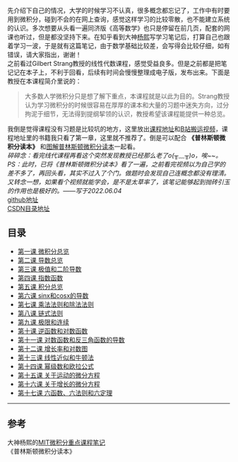 先介绍下自己的情况，大学的时候学习不认真，很多概念都忘记了，工作中有时要用到微积分，碰到不会的在网上查询，感觉这样学习的比较零散，也不能建立系统的认识。多次想要从头看一遍同济版《高等数学》也只是停留在前几页，配套的网课也听过，但是都没坚持下来。在知乎看到大神[杨熙](https://www.zhihu.com/people/yang-xi-97-90/columns)写学习笔记后，打算自己也跟着学习一波，于是就有这篇笔记，由于数学基础比较差，会写得会比较仔细，如有错误，请大家指出，谢谢！  
之前看过Gilbert Strang教授的线性代数课程，感觉受益良多。但是之前都是把笔记记在本子上，不利于回看，后续有时间会慢慢整理成电子版，发布出来。下面是教授在本课程简介里说的：  
> 大多数人学微积分只是想了解下重点，本课程就是以此为目的。Strang教授认为学习微积分的时候很容易在厚厚的课本和大量的习题中迷失方向，过分拘泥于细节，无法得到提纲挈领的认识，教授希望该课程能提供一种总览。
  
我倒是觉得课程没有习题是比较坑的地方，这里放出[课程地址](https://ocw.mit.edu/courses/res-18-005-highlights-of-calculus-spring-2010/)和[B站搬运视频](https://www.bilibili.com/video/av3518650/?p=1)，课程地址里的书籍我只看了第一章，这里就不推荐了。倒是可以配合 **《普林斯顿微积分读本》** 和[图解普林斯顿微积分读本](https://zhuanlan.zhihu.com/p/31199228?ivk_sa=1024320u)一起看。  
*碎碎念：看完线代课程再看这个突然发现教授已经那么老了o(╥﹏╥)o，唉~~。*  
*PS：此时，已将《普林斯顿微积分读本》看了一遍，之前看完视频以为自己学的差不多了，再回头看，其实不过入了个门。做题时会发现自己连概念都没有理清。又转念一想，如果看个视频就能学会，是不是太草率了，该笔记能够起到抛砖引玉的作用也是极好的。——写于2022.06.04*  
[github地址](https://github.com/smzztx/MIT-Highlights-of-Calculus)  
[CSDN目录地址](https://blog.csdn.net/shamozhizhoutx/article/details/125126766)  
  
## 目录
- [第一课 微积分总览](第一课%20微积分总览/第一课%20微积分总览.md)
- [第二课 导数总览](第二课%20导数总览/第二课%20导数总览.md)
- [第三课 极值和二阶导数](第三课%20极值和二阶导数/第三课%20极值和二阶导数.md)
- [第四课 指数函数](第四课%20指数函数/第四课%20指数函数（exponential）.md)
- [第五课 积分总览](第五课%20积分总览/第五课%20积分总览.md)
- [第六课 sinx和cosx的导数](第六课%20sinx和cosx的导数/第六课%20sinx和cosx的导数.md)
- [第七课 乘法法则和除法法则](第七课%20乘法法则和除法法则/第七课%20乘法法则和除法法则.md)
- [第八课 链式法则](第八课%20链式法则/第八课%20链式法则.md)
- [第九课 极限和连续](第九课%20极限和连续/第九课%20极限和连续.md)
- [第十课 逆函数和对数函数](第十课%20逆函数和对数函数/第十课%20逆函数和对数函数.md)
- [第十一课 对数函数和反三角函数的导数](第十一课%20对数函数和反三角函数的导数/第十一课%20对数函数和反三角函数的导数.md)
- [第十二课 增长率和对数图](第十二课%20增长率和对数图/第十二课%20增长率和对数图.md)
- [第十三课 线性近似和牛顿法](第十三课%20线性近似和牛顿法/第十三课%20线性近似和牛顿法.md)
- [第十四课 幂级数和欧拉公式](第十四课%20幂级数和欧拉公式/第十四课%20幂级数和欧拉公式.md)
- [第十五课 关于运动的微分方程](第十五课%20关于运动的微分方程/第十五课%20关于运动的微分方程.md)
- [第十六课 关于增长的微分方程](第十六课%20关于增长的微分方程/第十六课%20关于增长的微分方程.md)
- [第十七课 六函数、六法则和六定理](第十七课%20六函数、六法则和六定理/第十七课%20六函数、六法则和六定理.md)
---
## 参考
大神杨熙的[MIT微积分重点课程笔记](https://www.zhihu.com/column/c_1165312843926171648)  
《普林斯顿微积分读本》  